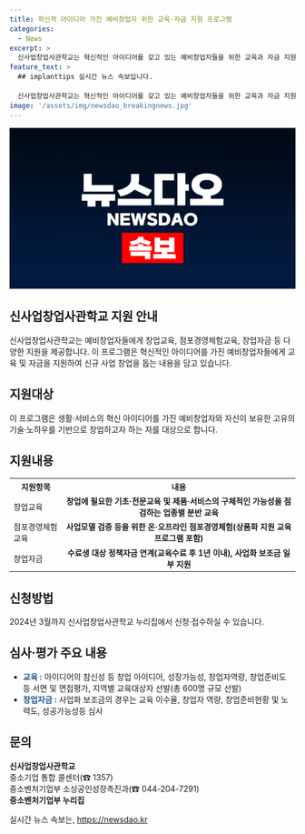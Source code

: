 ```yaml
---
title: 혁신적 아이디어 가진 예비창업자 위한 교육·자금 지원 프로그램
categories:
  - News
excerpt: >
  신사업창업사관학교는 혁신적인 아이디어를 갖고 있는 예비창업자들을 위한 교육과 자금 지원 프로그램이다. 창업교육, 점포경영체험교육, 창업자금 등을 제공하며, 창업 아이디어의 참신성과 성장 가능성, 창업자 역량, 준비도 등을 평가하여 수료생을 선발한다. 지원을 원하는 자는 신사업창업사관학교 누리집에서 신청할 수 있으며, 자세한 내용은 중소기업 통합 콜센터 또는 중소벤처기업부로 문의할 수 있다. (150자)
feature_text: >
  ## implanttips 실시간 뉴스 속보입니다.

  신사업창업사관학교는 혁신적인 아이디어를 갖고 있는 예비창업자들을 위한 교육과 자금 지원 프로그램이다. 창업교육, 점포경영체험교육, 창업자금 등을 제공하며, 창업 아이디어의 참신성과 성장 가능성, 창업자 역량, 준비도 등을 평가하여 수료생을 선발한다. 지원을 원하는 자는 신사업창업사관학교 누리집에서 신청할 수 있으며, 자세한 내용은 중소기업 통합 콜센터 또는 중소벤처기업부로 문의할 수 있다. (150자)
image: '/assets/img/newsdao_breakingnews.jpg'
---
```


<p><img src="/assets/img/newsdao_breakingnews.jpg" alt="implanttips 속보" /></p>

<h2 data-ke-size="size26">신사업창업사관학교 지원 안내</h2>

<p data-ke-size="size16">신사업창업사관학교는 예비창업자들에게 창업교육, 점포경영체험교육, 창업자금 등 다양한 지원을 제공합니다. 이 프로그램은 혁신적인 아이디어를 가진 예비창업자들에게 교육 및 자금을 지원하여 신규 사업 창업을 돕는 내용을 담고 있습니다.</p>

<h2 data-ke-size="size24">지원대상</h2>

<p data-ke-size="size16">이 프로그램은 생활·서비스의 혁신 아이디어를 가진 예비창업자와 자신이 보유한 고유의 기술·노하우를 기반으로 창업하고자 하는 자를 대상으로 합니다.</p>

<h2 data-ke-size="size24">지원내용</h2>

<table>
    <tr>
        <th>지원항목</th>
        <th>내용</th>
    </tr>
    <tr>
        <td>창업교육</td>
        <td style="text-align: center; height: 17px;"><b>창업에 필요한 기초·전문교육 및 제품·서비스의 구체적인 가능성을 점검하는 업종별 분반 교육</b></td>
    </tr>
    <tr>
        <td>점포경영체험교육</td>
        <td style="text-align: center; height: 17px;"><b>사업모델 검증 등을 위한 온·오프라인 점포경영체험(상품화 지원 교육프로그램 포함)</b></td>
    </tr>
    <tr>
        <td>창업자금</td>
        <td style="text-align: center; height: 17px;"><b>수료생 대상 정책자금 연계(교육수료 후 1년 이내), 사업화 보조금 일부 지원</b></td>
    </tr>
</table>

<h2 data-ke-size="size24">신청방법</h2>

<p data-ke-size="size16">2024년 3월까지 신사업창업사관학교 누리집에서 신청·접수하실 수 있습니다.</p>

<h2 data-ke-size="size24">심사·평가 주요 내용</h2>

<ul>
    <li><b><span style="color: #1a5490;">교육 :</span></b> 아이디어의 참신성 등 창업 아이디어, 성장가능성, 창업자역량, 창업준비도 등 서면 및 면접평가, 지역별 교육대상자 선발(총 600명 규모 선발)</li>
    <li><b><span style="color: #1a5490;">창업자금 :</span></b> 사업화 보조금의 경우는 교육 이수율, 창업자 역량, 창업준비현황 및 노력도, 성공가능성등 심사</li>
</ul>

<h2 data-ke-size="size24">문의</h2>

<p data-ke-size="size16"><b>신사업창업사관학교</b><br>중소기업 통합 콜센터(☎ 1357)<br>중소벤처기업부 소상공인성장촉진과(☎ 044-204-7291)<br><b>중소벤처기업부 누리집</b></p>

<p data-ke-size="size16"></p>
실시간 뉴스 속보는, <a href="https://newsdao.kr" rel="dofollow">https://newsdao.kr</a>


